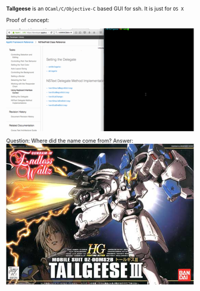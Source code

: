 **Tallgeese** is an `OCaml/C/Objective-C` based GUI for ssh. It is just
 for `OS X`

Proof of concept:

![img](./gui.gif)

Question: Where did the name come from?
Answer:
![img](./tallgeese.jpg)
